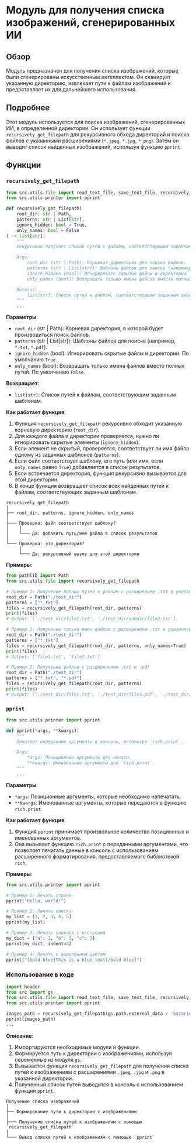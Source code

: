 # Модуль для получения списка изображений, сгенерированных ИИ
## Обзор
Модуль предназначен для получения списка изображений, которые были сгенерированы искусственным интеллектом. Он сканирует указанную директорию, извлекает пути к файлам изображений и предоставляет их для дальнейшего использования.

## Подробнее
Этот модуль используется для поиска изображений, сгенерированных ИИ, в определенной директории. Он использует функции `recursively_get_filepath` для рекурсивного обхода директорий и поиска файлов с указанными расширениями (`*.jpeg`, `*.jpg`, `*.png`). Затем он выводит список найденных изображений, используя функцию `pprint`.

## Функции

### `recursively_get_filepath`

```python
from src.utils.file import read_text_file, save_text_file, recursively_get_filepath
from src.utils.printer import pprint

def recursively_get_filepath(
    root_dir: str | Path,
    patterns: str | List[str],
    ignore_hidden: bool = True,
    only_names: bool = False
) -> list[str]:
    """
    Рекурсивно получает список путей к файлам, соответствующим заданным шаблонам, в указанной директории.

    Args:
        root_dir (str | Path): Корневая директория для поиска файлов.
        patterns (str | List[str]): Шаблоны файлов для поиска (например, ['*.txt', '*.pdf']).
        ignore_hidden (bool): Игнорировать скрытые файлы и директории. По умолчанию `True`.
        only_names (bool): Возвращать только имена файлов вместо полных путей. По умолчанию `False`.

    Returns:
        list[str]: Список путей к файлам, соответствующим заданным шаблонам.
    """
    ...
```

**Параметры**:
- `root_dir` (str | Path): Корневая директория, в которой будет производиться поиск файлов.
- `patterns` (str | List[str]): Шаблоны файлов для поиска (например, `*.txt`, `*.pdf`).
- `ignore_hidden` (bool): Игнорировать скрытые файлы и директории. По умолчанию `True`.
- `only_names` (bool): Возвращать только имена файлов вместо полных путей. По умолчанию `False`.

**Возвращает**:
- `list[str]`: Список путей к файлам, соответствующим заданным шаблонам.

**Как работает функция**:

1.  Функция `recursively_get_filepath` рекурсивно обходит указанную корневую директорию (`root_dir`).
2.  Для каждого файла и директории проверяется, нужно ли игнорировать скрытые элементы (`ignore_hidden`).
3.  Если элемент не скрытый, проверяется, соответствует ли имя файла одному из заданных шаблонов (`patterns`).
4.  Если файл соответствует шаблону, его путь (или имя, если `only_names` равно `True`) добавляется в список результатов.
5.  Если встречается директория, функция рекурсивно вызывается для этой директории.
6.  В конце функция возвращает список всех найденных путей к файлам, соответствующих заданным шаблонам.

```
recursively_get_filepath
│
├── root_dir, patterns, ignore_hidden, only_names
│
├─── Проверка: файл соответствует шаблону?
│    │
│    └─── Да: добавить путь/имя файла в список результатов
│
└─── Проверка: это директория?
     │
     └─── Да: рекурсивный вызов для этой директории
```

**Примеры**:
```python
from pathlib import Path
from src.utils.file import recursively_get_filepath

# Пример 1: Получение полных путей к файлам с расширением .txt в указанной директории
root_dir = Path("./test_dir")
patterns = ["*.txt"]
files = recursively_get_filepath(root_dir, patterns)
print(files)
# Output: ['./test_dir/file1.txt', './test_dir/subdir/file2.txt']

# Пример 2: Получение только имен файлов с расширением .txt в указанной директории
root_dir = Path("./test_dir")
patterns = ["*.txt"]
files = recursively_get_filepath(root_dir, patterns, only_names=True)
print(files)
# Output: ['file1.txt', 'file2.txt']

# Пример 3: Получение файлов с расширениями .txt и .pdf
root_dir = Path("./test_dir")
patterns = ["*.txt", "*.pdf"]
files = recursively_get_filepath(root_dir, patterns)
print(files)
# Output: ['./test_dir/file1.txt', './test_dir/file3.pdf', './test_dir/subdir/file2.txt']
```

### `pprint`

```python
from src.utils.printer import pprint

def pprint(*args, **kwargs):
    """
    Печатает переданные аргументы в консоль, используя `rich.print`.

    Args:
        *args: Позиционные аргументы для печати.
        **kwargs: Именованные аргументы для `rich.print`.
    """
    ...
```

**Параметры**:
- `*args`: Позиционные аргументы, которые необходимо напечатать.
- `**kwargs`: Именованные аргументы, которые передаются в функцию `rich.print`.

**Как работает функция**:
1. Функция `pprint` принимает произвольное количество позиционных и именованных аргументов.
2. Она вызывает функцию `rich.print` с переданными аргументами, что позволяет печатать данные в консоль с использованием расширенного форматирования, предоставляемого библиотекой `rich`.

**Примеры**:
```python
from src.utils.printer import pprint

# Пример 1: Печать строки
pprint("Hello, world!")

# Пример 2: Печать списка
my_list = [1, 2, 3, 4, 5]
pprint(my_list)

# Пример 3: Печать словаря с отступами
my_dict = {"a": 1, "b": 2, "c": 3}
pprint(my_dict, indent=4)

# Пример 4: Печать с выделением цветом
pprint("[bold blue]This is a blue text[/bold blue]")
```
### Использование в коде

```python
import header
from src import gs
from src.utils.file import read_text_file, save_text_file, recursively_get_filepath
from src.utils.printer import pprint

images_path = recursively_get_filepath(gs.path.external_data / 'kazarinov' / 'converted_images' / 'pastel', ['*.jpeg','*.jpg','*.png'])
pprint(images_path)
...
```

**Описание**:
1.  Импортируются необходимые модули и функции.
2.  Формируется путь к директории с изображениями, используя переменные из модуля `gs`.
3.  Вызывается функция `recursively_get_filepath` для получения списка путей к изображениям с расширениями `.jpeg`, `.jpg` и `.png` в указанной директории.
4.  Полученный список путей выводится в консоль с использованием функции `pprint`.

```
Получение списка изображений
│
├── Формирование пути к директории с изображениями
│
├─── Получение списка путей к изображениям с помощью `recursively_get_filepath`
│
└─── Вывод списка путей к изображениям с помощью `pprint`